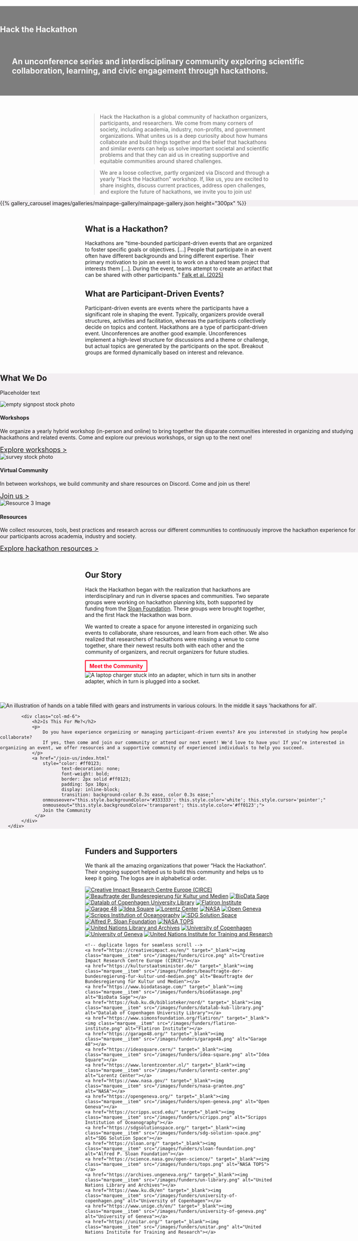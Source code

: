 <!--
.. title: About Us
.. slug: index
.. hide_title: false
.. date: 2024-11-21 19:59:43 UTC
.. tags: 
.. category: 
.. link: 
.. description: 
.. type: text
.. extra_head_data:
   <link rel="stylesheet" href="/assets/css/slider.css">
-->


<!-- Hero Section -->
<section class="text-center py-5" id="about"
         style="background: url('/images/hth_banner.jpg') center/cover no-repeat; background-color: rgba(0, 0, 0, 0.5);
                 background-blend-mode: multiply; margin-left: calc(-50vw + 50%); margin-right: calc(-50vw + 50%); width: 100vw; height: auto; min-height:25vw; display: flex; align-items: center; justify-content: center; margin-bottom: 3rem;"
         xmlns="http://www.w3.org/1999/html">
    <div class="container">
        <h1 style="color: white; padding-bottom: 1rem;">Hack the Hackathon</h1>
        <h2 style="color: white; padding: 1rem 2rem;">An unconference series and interdisciplinary community exploring scientific collaboration, learning, and civic engagement through hackathons.</h2>
    </div>
</section>

> Hack the Hackathon is a global community of hackathon organizers, participants, and researchers. We come from many corners of society, including academia, industry, non-profits, and government organizations. What unites us is a deep curiosity about how humans collaborate and build things together and the belief that hackathons and similar events can help us solve important societal and scientific problems and that they can aid us in creating supportive and equitable communities around shared challenges.

> We are a loose collective, partly organized via Discord and through a yearly “Hack the Hackathon” workshop. If, like us, you are excited to share insights, discuss current practices, address open challenges, and explore the future of hackathons, we invite you to join us!

<section class="py-5" id="resources" style="background-color: #f3eff2; margin-left: calc(-50vw + 50%); margin-right: calc(-50vw + 50%); width: 100vw; margin-bottom: 3rem;">
{{% gallery_carousel images/galleries/mainpage-gallery/mainpage-gallery.json height="300px" %}}
</section>

<!-- What is... Section -->
<section class="py-5 bg-light" style="margin-bottom: 3rem;">
    <div class="container text-center">
        <div class="row">
            <div class="col-md-6">
                <h2>What is a Hackathon?</h2>
                <p>
                    Hackathons are "time-bounded participant-driven events that are organized to foster specific goals or objectives. [...] People that participate in an event often have different backgrounds and bring different expertise. Their primary motivation to join an event is to work on a shared team project that interests them [...]. During the event, teams attempt to create an artifact that can be shared with other participants." <a href="https://hackathon-planning-kit.org/files/Falk-IEEEAccess-2024.pdf" target="_blank">Falk et al. (2025)</a>
                </p>
            </div>
            <div class="col-md-6">
                <h2>What are Participant-Driven Events?</h2>
                <p>Participant-driven events are events where the participants have a significant role in shaping the event. Typically, organizers provide overall structures, activities and facilitation, whereas the participants collectively decide on topics and content. Hackathons are a type of participant-driven event. Unconferences are another good example. Unconferences implement a high-level structure for discussions and a theme or challenge, but actual topics are generated by the participants on the spot. Breakout groups are formed dynamically based on interest and relevance.</p>
	    </div>
        </div>
    </div>
</section>


<!-- Support & Resources Section -->
<section class="py-5" id="resources" style="background-color: #f3eff2; margin-left: calc(-50vw + 50%); margin-right: calc(-50vw + 50%); width: 100vw; margin-bottom: 3rem;">
    <div class="container">
        <h2 class="text-center mb-4">What We Do</h2>
        <p class="text-center mb-4">
	Placeholder text
        </p>
        <div class="row text-center" style="margin-bottom: 2rem;">
            <!-- Card 1 -->
            <div class="col-md-4">
                <div class="card">
                    <img src="/images/hth_workshop.jpg" class="card-img-top" alt="empty signpost stock photo">
                    <div class="card-body">
                        <h4 class="card-title" style="font-weight: bold">Workshops</h4>
                        <p class="card-text">We organize a yearly hybrid workshop (in-person and online) to bring together the disparate communities interested in organizing and studying hackathons and related events. Come and explore our previous workshops, or sign up to the next one!</p>
                        <a href="/events/index.html" style="text-decoration: underline; font-size: 18px;">Explore workshops ></a>
                    </div>
                </div>
            </div>
            <!-- Card 2 -->
            <div class="col-md-4">
                <div class="card">
                    <img src="/images/hth_virtual.png" class="card-img-top" alt="survey stock photo">
                    <div class="card-body">
                        <h4 class="card-title" style="font-weight: bold">Virtual Community</h4>
                        <p class="card-text">In between workshops, we build community and share resources on Discord. Come and join us there!</p>
                        <a href="/join-us/index.html" style="text-decoration: underline; font-size: 18px;">Join us ></a>
                    </div>
                </div>
            </div>
            <!-- Card 3 -->
            <div class="col-md-4">
                <div class="card">
                    <img src="/images/hth_resources.jpg" class="card-img-top" alt="Resource 3 Image">
                    <div class="card-body">
                        <h4 class="card-title">Resources</h4>
                        <p class="card-text">We collect resources, tools, best practices and research across our different communities to continuously improve the hackathon experience for our participants across academia, industry and society.</p>
                        <a href="/resources/index.html" style="text-decoration: underline; font-size: 18px;">Explore hackathon resources ></a>
                    </div>
                </div>
            </div>
        </div>
    </div>
</section>


<!-- Our Story Section -->
<section class="py-5" id="story" style="margin-bottom: 3rem;">
    <div class="container">
        <div class="row align-items-center">
            <div class="col-md-6">
                <h2>Our Story</h2>
                <p>
                    Hack the Hackathon began with the realization that hackathons are interdisciplinary and run in diverse spaces and communities. Two separate groups were working on hackathon planning kits, both supported by funding from the <a href="https://sloan.org" target="_blank">Sloan Foundation</a>. These groups were brought together, and the first Hack the Hackathon was born. 
</p>
<p>
 We wanted to create a space for anyone interested in organizing such events to collaborate, share resources, and learn from each other. We also realized that researchers of hackathons were missing a venue to come together, share their newest results both with each other and the community of organizers, and recruit organizers for future studies.
                </p>
                <a href="#" 
                    style="color: #ff0123; 
                           text-decoration: none; 
                           font-weight: bold; 
                           border: 2px solid #ff0123; 
                           padding: 5px 10px; 
                           display: inline-block; 
                           transition: background-color 0.3s ease, color 0.3s ease;" 
                    onmouseover="this.style.backgroundColor='#333333'; this.style.color='white'; this.style.cursor='pointer';" 
                    onmouseout="this.style.backgroundColor='transparent'; this.style.color='#ff0123';">
                    Meet the Community
                 </a>
            </div>
            <div class="col-md-6">
                <img src="images/hth_hackingpower.jpg" alt="A laptop charger stuck into an adapter, which in turn sits in another adapter, which in turn is plugged into a socket." class="img-fluid rounded">
            </div>
        </div>
    </div>
</section>

<section class="py-5" id="contact" style="background-color: #f3eff2; margin-left: calc(-50vw + 50%); margin-right: calc(-50vw + 50%); width: 100vw; margin-bottom: 3rem;">
    <div class="container">
        <div class="row align-items-center">
            <div class="col-md-6">
                <img src="images/galleries/hth3/hth_impressions17.jpg" alt="An illustration of hands on a table filled with gears and instruments in various colours. In the middle it says 'hackathons for all'." class="img-fluid rounded">
            </div>

            <div class="col-md-6">
                <h2>Is This For Me?</h2>
                <p>
                    Do you have experience organizing or managing participant-driven events? Are you interested in studying how people collaborate?
                    If yes, then come and join our community or attend our next event! We'd love to have you! If you’re interested in organizing an event, we offer resources and a supportive community of experienced individuals to help you succeed.
                </p>
                <a href="/join-us/index.html"
                    style="color: #ff0123;
                           text-decoration: none;
                           font-weight: bold;
                           border: 2px solid #ff0123;
                           padding: 5px 10px;
                           display: inline-block;
                           transition: background-color 0.3s ease, color 0.3s ease;"
                    onmouseover="this.style.backgroundColor='#333333'; this.style.color='white'; this.style.cursor='pointer';"
                    onmouseout="this.style.backgroundColor='transparent'; this.style.color='#ff0123';">
                    Join the Community
                 </a>
            </div>
       </div>
   </div>
</section>


## Funders and Supporters

We thank all the amazing organizations that power “Hack the Hackathon”. Their ongoing support helped us to build this community and helps us to keep it going. The logos are in alphabetical order.

<!-- Horizontal hover slider

IMPORTANT NOTE:

To add a new funder logo, you must:
* add an <img src= ..."> command into the `slider-track`-div below
* you must add this command *twice* as has been done with the other logos to ensure smooth scrolling
* you must edit the `100% {transform : translateX(-5100px);}` command inside `keyframes scroll` by adding your image's width

 -->
<div class="image-marquee">
  <div class="marquee__inner">
    <a href="https://creativeimpact.eu/en/" target="_blank"><img class="marquee__item" src="/images/funders/circe.png" alt="Creative Impact Research Centre Europe (CIRCE)"></a>
    <a href="https://kulturstaatsminister.de/" target="_blank"><img class="marquee__item" src="/images/funders/beauftragte-der-bundesregierung-fur-kultur-und-medien.png" alt="Beauftragte der Bundesregierung für Kultur und Medien"></a>
    <a href="https://www.biodatasage.com/" target="_blank"><img class="marquee__item" src="/images/funders/biodatasage.png" alt="BioData Sage"></a>
    <a href="https://kub.ku.dk/biblioteker/nord/" target="_blank"><img class="marquee__item" src="/images/funders/datalab-kub-library.png" alt="Datalab of Copenhagen University Library"></a>
    <a href="https://www.simonsfoundation.org/flatiron/" target="_blank"><img class="marquee__item" src="/images/funders/flatiron-institute.png" alt="Flatiron Institute"></a>
    <a href="https://garage48.org/" target="_blank"><img class="marquee__item" src="/images/funders/garage48.png" alt="Garage 48"></a>
    <a href="https://ideasquare.cern/" target="_blank"><img class="marquee__item" src="/images/funders/idea-square.png" alt="Idea Square"></a>
    <a href="https://www.lorentzcenter.nl/" target="_blank"><img class="marquee__item" src="/images/funders/lorentz-center.png" alt="Lorentz Center"></a>
    <a href="https://www.nasa.gov/" target="_blank"><img class="marquee__item" src="/images/funders/nasa-grantee.png" alt="NASA"></a>
    <a href="https://opengeneva.org/" target="_blank"><img class="marquee__item" src="/images/funders/open-geneva.png" alt="Open Geneva"></a>
    <a href="https://scripps.ucsd.edu/" target="_blank"><img class="marquee__item" src="/images/funders/scripps.png" alt="Scripps Institution of Oceanography"></a>
    <a href="https://sdgsolutionspace.org/" target="_blank"><img class="marquee__item" src="/images/funders/sdg-solution-space.png" alt="SDG Solution Space"></a>
    <a href="https://sloan.org/" target="_blank"><img class="marquee__item" src="/images/funders/sloan-foundation.png" alt="Alfred P. Sloan Foundation"></a>
    <a href="https://science.nasa.gov/open-science/" target="_blank"><img class="marquee__item" src="/images/funders/tops.png" alt="NASA TOPS"></a>
    <a href="https://archives.ungeneva.org/" target="_blank"><img class="marquee__item" src="/images/funders/un-library.png" alt="United Nations Library and Archives"></a>
    <a href="https://www.ku.dk/en" target="_blank"><img class="marquee__item" src="/images/funders/university-of-copenhagen.png" alt="University of Copenhagen"></a>
    <a href="https://www.unige.ch/en/" target="_blank"><img class="marquee__item" src="/images/funders/university-of-geneva.png" alt="University of Geneva"></a>
    <a href="https://unitar.org/" target="_blank"><img class="marquee__item" src="/images/funders/unitar.png" alt="United Nations Institute for Training and Research"></a>

    <!-- duplicate logos for seamless scroll -->
    <a href="https://creativeimpact.eu/en/" target="_blank"><img class="marquee__item" src="/images/funders/circe.png" alt="Creative Impact Research Centre Europe (CIRCE)"></a>
    <a href="https://kulturstaatsminister.de/" target="_blank"><img class="marquee__item" src="/images/funders/beauftragte-der-bundesregierung-fur-kultur-und-medien.png" alt="Beauftragte der Bundesregierung für Kultur und Medien"></a>
    <a href="https://www.biodatasage.com/" target="_blank"><img class="marquee__item" src="/images/funders/biodatasage.png" alt="BioData Sage"></a>
    <a href="https://kub.ku.dk/biblioteker/nord/" target="_blank"><img class="marquee__item" src="/images/funders/datalab-kub-library.png" alt="Datalab of Copenhagen University Library"></a>
    <a href="https://www.simonsfoundation.org/flatiron/" target="_blank"><img class="marquee__item" src="/images/funders/flatiron-institute.png" alt="Flatiron Institute"></a>
    <a href="https://garage48.org/" target="_blank"><img class="marquee__item" src="/images/funders/garage48.png" alt="Garage 48"></a>
    <a href="https://ideasquare.cern/" target="_blank"><img class="marquee__item" src="/images/funders/idea-square.png" alt="Idea Square"></a>
    <a href="https://www.lorentzcenter.nl/" target="_blank"><img class="marquee__item" src="/images/funders/lorentz-center.png" alt="Lorentz Center"></a>
    <a href="https://www.nasa.gov/" target="_blank"><img class="marquee__item" src="/images/funders/nasa-grantee.png" alt="NASA"></a>
    <a href="https://opengeneva.org/" target="_blank"><img class="marquee__item" src="/images/funders/open-geneva.png" alt="Open Geneva"></a>
    <a href="https://scripps.ucsd.edu/" target="_blank"><img class="marquee__item" src="/images/funders/scripps.png" alt="Scripps Institution of Oceanography"></a>
    <a href="https://sdgsolutionspace.org/" target="_blank"><img class="marquee__item" src="/images/funders/sdg-solution-space.png" alt="SDG Solution Space"></a>
    <a href="https://sloan.org/" target="_blank"><img class="marquee__item" src="/images/funders/sloan-foundation.png" alt="Alfred P. Sloan Foundation"></a>
    <a href="https://science.nasa.gov/open-science/" target="_blank"><img class="marquee__item" src="/images/funders/tops.png" alt="NASA TOPS"></a>
    <a href="https://archives.ungeneva.org/" target="_blank"><img class="marquee__item" src="/images/funders/un-library.png" alt="United Nations Library and Archives"></a>
    <a href="https://www.ku.dk/en" target="_blank"><img class="marquee__item" src="/images/funders/university-of-copenhagen.png" alt="University of Copenhagen"></a>
    <a href="https://www.unige.ch/en/" target="_blank"><img class="marquee__item" src="/images/funders/university-of-geneva.png" alt="University of Geneva"></a>
    <a href="https://unitar.org/" target="_blank"><img class="marquee__item" src="/images/funders/unitar.png" alt="United Nations Institute for Training and Research"></a>
  </div>
</div>

